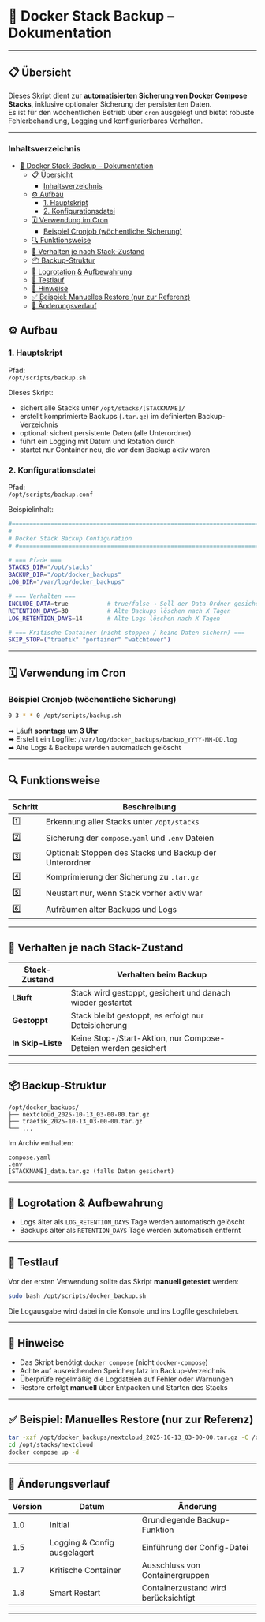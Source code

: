 # 🐳 Docker Stack Backup – Dokumentation
---

## 📋 Übersicht

Dieses Skript dient zur **automatisierten Sicherung von Docker Compose Stacks**, inklusive optionaler Sicherung der persistenten Daten.  
Es ist für den wöchentlichen Betrieb über `cron` ausgelegt und bietet robuste Fehlerbehandlung, Logging und konfigurierbares Verhalten.

---

### Inhaltsverzeichnis
- [🐳 Docker Stack Backup – Dokumentation](#-docker-stack-backup--dokumentation)
  - [📋 Übersicht](#-übersicht)
    - [Inhaltsverzeichnis](#inhaltsverzeichnis)
  - [⚙️ Aufbau](#️-aufbau)
    - [1. Hauptskript](#1-hauptskript)
    - [2. Konfigurationsdatei](#2-konfigurationsdatei)
  - [🗓️ Verwendung im Cron](#️-verwendung-im-cron)
    - [Beispiel Cronjob (wöchentliche Sicherung)](#beispiel-cronjob-wöchentliche-sicherung)
  - [🔍 Funktionsweise](#-funktionsweise)
  - [🧱 Verhalten je nach Stack-Zustand](#-verhalten-je-nach-stack-zustand)
  - [📦 Backup-Struktur](#-backup-struktur)
  - [🧹 Logrotation \& Aufbewahrung](#-logrotation--aufbewahrung)
  - [🧪 Testlauf](#-testlauf)
  - [🧰 Hinweise](#-hinweise)
  - [✅ Beispiel: Manuelles Restore (nur zur Referenz)](#-beispiel-manuelles-restore-nur-zur-referenz)
  - [🧾 Änderungsverlauf](#-änderungsverlauf)


## ⚙️ Aufbau

### 1. Hauptskript

Pfad:  
`/opt/scripts/backup.sh`

Dieses Skript:
- sichert alle Stacks unter `/opt/stacks/[STACKNAME]/`
- erstellt komprimierte Backups (`.tar.gz`) im definierten Backup-Verzeichnis
- optional: sichert persistente Daten (alle Unterordner)
- führt ein Logging mit Datum und Rotation durch
- startet nur Container neu, die vor dem Backup aktiv waren

### 2. Konfigurationsdatei

Pfad:  
`/opt/scripts/backup.conf`

Beispielinhalt:

```bash
#=============================================================================
#
# Docker Stack Backup Configuration
# #=============================================================================

# === Pfade ===
STACKS_DIR="/opt/stacks"
BACKUP_DIR="/opt/docker_backups"
LOG_DIR="/var/log/docker_backups"

# === Verhalten ===
INCLUDE_DATA=true           # true/false → Soll der Data-Ordner gesichert werden?
RETENTION_DAYS=30           # Alte Backups löschen nach X Tagen
LOG_RETENTION_DAYS=14       # Alte Logs löschen nach X Tagen

# === Kritische Container (nicht stoppen / keine Daten sichern) ===
SKIP_STOP=("traefik" "portainer" "watchtower")
```

---

## 🗓️ Verwendung im Cron

### Beispiel Cronjob (wöchentliche Sicherung)

```bash
0 3 * * 0 /opt/scripts/backup.sh
```
➡ Läuft **sonntags um 3 Uhr**  
➡ Erstellt ein Logfile: `/var/log/docker_backups/backup_YYYY-MM-DD.log`  
➡ Alte Logs & Backups werden automatisch gelöscht  

---

## 🔍 Funktionsweise

| Schritt | Beschreibung |
|----------|---------------|
| 1️⃣ | Erkennung aller Stacks unter `/opt/stacks` |
| 2️⃣ | Sicherung der `compose.yaml` und `.env` Dateien |
| 3️⃣ | Optional: Stoppen des Stacks und Backup der Unterordner |
| 4️⃣ | Komprimierung der Sicherung zu `.tar.gz` |
| 5️⃣ | Neustart nur, wenn Stack vorher aktiv war |
| 6️⃣ | Aufräumen alter Backups und Logs |

---

## 🧱 Verhalten je nach Stack-Zustand

| Stack-Zustand | Verhalten beim Backup |
|----------------|-----------------------|
| **Läuft** | Stack wird gestoppt, gesichert und danach wieder gestartet |
| **Gestoppt** | Stack bleibt gestoppt, es erfolgt nur Dateisicherung |
| **In Skip-Liste** | Keine Stop-/Start-Aktion, nur Compose-Dateien werden gesichert |

---

## 📦 Backup-Struktur

```
/opt/docker_backups/
├── nextcloud_2025-10-13_03-00-00.tar.gz
├── traefik_2025-10-13_03-00-00.tar.gz
└── ...
```

Im Archiv enthalten:
```
compose.yaml
.env
[STACKNAME]_data.tar.gz (falls Daten gesichert)
```

---

## 🧹 Logrotation & Aufbewahrung

- Logs älter als `LOG_RETENTION_DAYS` Tage werden automatisch gelöscht  
- Backups älter als `RETENTION_DAYS` Tage werden automatisch entfernt  

---

## 🧪 Testlauf

Vor der ersten Verwendung sollte das Skript **manuell getestet** werden:

```bash
sudo bash /opt/scripts/docker_backup.sh
```

Die Logausgabe wird dabei in die Konsole und ins Logfile geschrieben.

---

## 🧰 Hinweise

- Das Skript benötigt `docker compose` (nicht `docker-compose`)
- Achte auf ausreichenden Speicherplatz im Backup-Verzeichnis
- Überprüfe regelmäßig die Logdateien auf Fehler oder Warnungen
- Restore erfolgt **manuell** über Entpacken und Starten des Stacks

---

## ✅ Beispiel: Manuelles Restore (nur zur Referenz)

```bash
tar -xzf /opt/docker_backups/nextcloud_2025-10-13_03-00-00.tar.gz -C /opt/stacks/
cd /opt/stacks/nextcloud
docker compose up -d
```

---

## 🧾 Änderungsverlauf

| Version | Datum | Änderung |
|----------|--------|-----------|
| 1.0 | Initial | Grundlegende Backup-Funktion |
| 1.5 | Logging & Config ausgelagert | Einführung der Config-Datei |
| 1.7 | Kritische Container | Ausschluss von Containergruppen |
| 1.8 | Smart Restart | Containerzustand wird berücksichtigt |

---